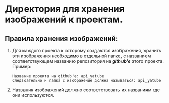 # Директория для хранения изображений к проектам.

## Правила хранения изображений:

1. Для каждого проекта к которому создаются изображения, хранить эти изображения необходимо в отдельной папке, с названием соответствующем названию репозитория на ***github'e*** этого проекта.<br>
Пример:
    ```
    Название проекта на github'e: api_yatube
    Следвоательно и папка с изображение должна называться: api_yatube
    ```

2. Названия изображений должно соответствовать их названиям где они используются.